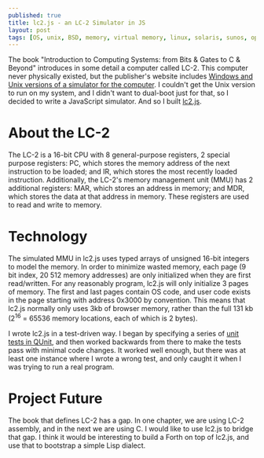 ```yaml
---
published: true
title: lc2.js - an LC-2 Simulator in JS
layout: post
tags: [OS, unix, BSD, memory, virtual memory, linux, solaris, sunos, openindiana]
---
```


The book "Introduction to Computing Systems: from Bits & Gates to C & Beyond" introduces in some detail a computer called LC-2.  This computer never physically existed, but the publisher's website includes [Windows and Unix versions of a simulator for the computer](http://www.mhhe.com/engcs/compsci/patt/lc2unix.mhtml).  I couldn't get the Unix version to run on my system, and I didn't want to dual-boot just for that, so I decided to write a JavaScript simulator.  And so I built [lc2.js](http://blog.pr4tt.com/lc2.js).

# About the LC-2

The LC-2 is a 16-bit CPU with 8 general-purpose registers, 2 special purpose registers: PC, which stores the memory address of the next instruction to be loaded; and IR, which stores the most recently loaded instruction.  Additionally, the LC-2's memory management unit (MMU) has 2 additional registers: MAR, which stores an address in memory; and MDR, which stores the data at that address in memory.  These registers are used to read and write to memory.

# Technology

The simulated MMU in lc2.js uses typed arrays of unsigned 16-bit integers to model the memory.  In order to minimize wasted memory, each page (9 bit index, 20 512 memory addresses) are only initialized when they are first read/written.  For any reasonably program, lc2.js will only initialize 3 pages of memory.  The first and last pages contain OS code, and user code exists in the page starting with address 0x3000 by convention.  This means that lc2.js normally only uses 3kb of browser memory, rather than the full 131 kb (2<sup>16</sup> = 65536 memory locations, each of which is 2 bytes).

I wrote lc2.js in a test-driven way.  I began by specifying a series of [unit tests in QUnit](http://blog.pr4tt.com/lc2.js/tests/index.html), and then worked backwards from there to make the tests pass with minimal code changes.  It worked well enough, but there was at least one instance where I wrote a wrong test, and only caught it when I was trying to run a real program.

# Project Future

The book that defines LC-2 has a gap.  In one chapter, we are using LC-2 assembly, and in the next we are using C.  I would like to use lc2.js to bridge that gap.  I think it would be interesting to build a Forth on top of lc2.js, and use that to bootstrap a simple Lisp dialect.
